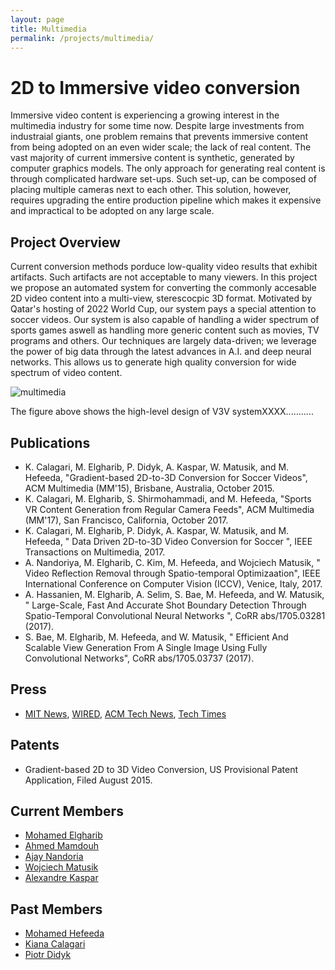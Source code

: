```yaml
---
layout: page
title: Multimedia
permalink: /projects/multimedia/
---
```


# 2D to Immersive video conversion

Immersive video content is experiencing a growing interest in the multimedia industry for some time now. Despite large investments from industraial giants, one problem remains that prevents immersive content from being adopted on an even wider scale; the lack of real content. The vast majority of
current immersive content is synthetic, generated by computer graphics models. The only approach for generating real content is through complicated hardware set-ups. Such set-up, can be composed of placing multiple cameras next to each other. This solution, however, requires upgrading the entire production pipeline which makes it expensive and impractical to be adopted on any large scale. 


## Project Overview

Current conversion methods porduce low-quality video results that exhibit artifacts. Such artifacts are not acceptable to many viewers. In this project we propose an automated system for converting the commonly accesable 2D video content into a multi-view, sterescocpic 3D format. Motivated by Qatar's hosting of 2022 World Cup, our system pays a special attention to soccer videos. Our system is also capable of handling a wider spectrum of sports games aswell as handling more generic content such as movies, TV programs and others. Our techniques are largely data-driven; we leverage the power of big data through the latest advances in A.I. and deep neural networks. This allows us to generate high quality conversion for wide spectrum of video content.

 
![multimedia](/projects/multimedia/system_architecture.png)

The figure above shows the high-level design of V3V systemXXXX...........

## Publications
- K. Calagari, M. Elgharib, P. Didyk, A. Kaspar, W. Matusik, and M. Hefeeda, "Gradient-based 2D-to-3D Conversion for Soccer Videos", ACM Multimedia (MM'15), Brisbane, Australia, October 2015.
- K. Calagari, M. Elgharib, S. Shirmohammadi, and M. Hefeeda, "Sports VR Content Generation from Regular Camera Feeds", ACM Multimedia (MM'17), San Francisco, California, October 2017.
- K. Calagari, M. Elgharib, P. Didyk, A. Kaspar, W. Matusik, and M. Hefeeda, " Data Driven 2D-to-3D Video Conversion for Soccer ", IEEE Transactions on Multimedia, 2017. 
- A. Nandoriya, M. Elgharib, C. Kim, M. Hefeeda, and Wojciech Matusik, " Video Reflection Removal through Spatio-temporal Optimizaation", IEEE International Conference on Computer Vision (ICCV), Venice, Italy, 2017. 
- A. Hassanien, M. Elgharib, A. Selim, S. Bae, M. Hefeeda, and W. Matusik, " Large-Scale, Fast And Accurate Shot Boundary Detection Through Spatio-Temporal Convolutional Neural Networks ", CoRR abs/1705.03281 (2017).
- S. Bae, M. Elgharib, M. Hefeeda, and W. Matusik, " Efficient And Scalable View Generation From A Single Image Using Fully Convolutional Networks", CoRR abs/1705.03737 (2017).


## Press
- [MIT News](http://news.mit.edu/2015/software-converts-2-d-3-d-video-1104), [WIRED](https://www.wired.de/collection/tech/mit-fifa-13-lassen-sich-fussballuebertragungen-echtzeit-von-2d-3d-umwandeln), [ACM Tech News](https://cacm.acm.org/news/193762-system-automatically-converts-2d-video-to-3d/fulltext), [Tech Times](http://www.techtimes.com/articles/103048/20151104/mits-software-converts-2d-video-soccer-games-3d.htm)


## Patents
- Gradient-based 2D to 3D Video Conversion, US Provisional Patent Application, Filed August 2015.

## Current Members
- [Mohamed Elgharib](https://scholar.google.com/citations?user=e1WLgm8AAAAJ/)
- [Ahmed Mamdouh](/people/ahassanien/)
- [Ajay Nandoria](/people/anandoriya/)
- [Wojciech Matusik](http://people.csail.mit.edu/wojciech/)
- [Alexandre Kaspar](http://w-x.ch/)

## Past Members
- [Mohamed Hefeeda](/people/mhefeeda/)
- [Kiana Calagari](https://www.linkedin.com/in/kianacalagari/?ppe=1/)                 
- [Piotr Didyk](https://people.mpi-inf.mpg.de/~pdidyk/)

